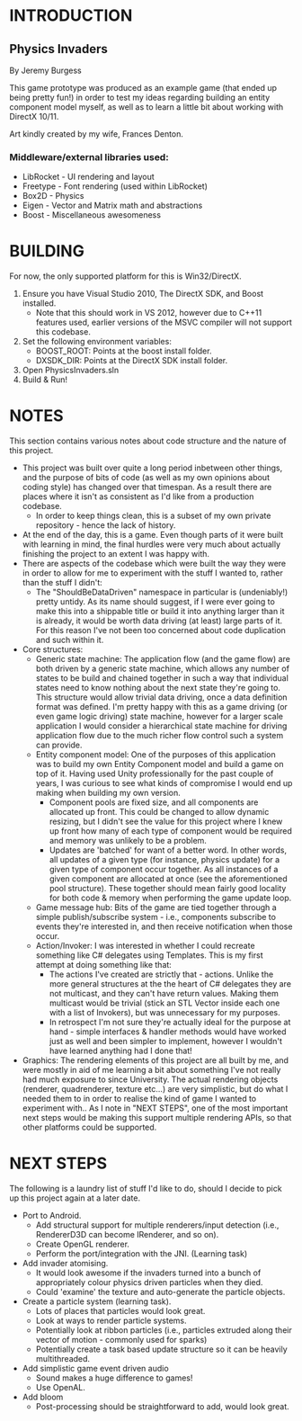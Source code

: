 # INTRODUCTION

## Physics Invaders

By Jeremy Burgess

This game prototype was produced as an example game (that ended up being pretty fun!) in order to test my ideas regarding building an entity component model myself, as well as to learn a little bit about working with DirectX 10/11. 

Art kindly created by my wife, Frances Denton.

### Middleware/external libraries used:
 * LibRocket - UI rendering and layout
 * Freetype - Font rendering (used within LibRocket)
 * Box2D - Physics
 * Eigen - Vector and Matrix math and abstractions
 * Boost - Miscellaneous awesomeness

# BUILDING

For now, the only supported platform for this is Win32/DirectX.

1. Ensure you have Visual Studio 2010, The DirectX SDK, and Boost installed.
    *  Note that this should work in VS 2012, however due to C++11 features used, earlier versions of the MSVC compiler will not support this codebase.
2. Set the following environment variables:
    *  BOOST_ROOT: Points at the boost install folder.  
    *  DXSDK_DIR: Points at the DirectX SDK install folder.  
3. Open PhysicsInvaders.sln
4. Build & Run!

# NOTES

This section contains various notes about code structure and the nature of this project.

 * This project was built over quite a long period inbetween other things, and the purpose of bits of code (as well as my own opinions about coding style) has changed over that timespan. As a result there are places where it isn't as consistent as I'd like from a production codebase.
   * In order to keep things clean, this is a subset of my own private repository - hence the lack of history.
 * At the end of the day, this is a game. Even though parts of it were built with learning in mind, the final hurdles were very much about actually finishing the project to an extent I was happy with.
 * There are aspects of the codebase which were built the way they were in order to allow for me to experiment with the stuff I wanted to, rather than the stuff I didn't:
    * The "ShouldBeDataDriven" namespace in particular is (undeniably!) pretty untidy. As its name should suggest, if I were ever going to make this into a shippable title or build it into anything larger than it is already, it would be worth data driving (at least) large parts of it. For this reason I've not been too concerned about code duplication and such within it.
 * Core structures:
    * Generic state machine: The application flow (and the game flow) are both driven by a generic state machine, which allows any number of states to be build and chained together in such a way that individual states need to know nothing about the next state they're going to. This structure would allow trivial data driving, once a data definition format was defined. I'm pretty happy with this as a game driving (or even game logic driving) state machine, however for a larger scale application I would consider a hierarchical state machine for driving application flow due to the much richer flow control such a system can provide.
    * Entity component model: One of the purposes of this application was to build my own Entity Component model and build a game on top of it. Having used Unity professionally for the past couple of years, I was curious to see what kinds of compromise I would end up making when building my own version.
        * Component pools are fixed size, and all components are allocated up front. This could be changed to allow dynamic resizing, but I didn't see the value for this project where I knew up front how many of each type of component would be required and memory was unlikely to be a problem.
	    * Updates are 'batched' for want of a better word. In other words, all updates of a given type (for instance, physics update) for a given type of component occur together. As all instances of a given component are allocated at once (see the aforementioned pool structure). These together should mean fairly good locality for both code & memory when performing the game update loop.
    * Game message hub: Bits of the game are tied together through a simple publish/subscribe system - i.e., components subscribe to events they're interested in, and then receive notification when those occur.
    * Action/Invoker: I was interested in whether I could recreate something like C# delegates using Templates. This is my first attempt at doing something like that:
        * The actions I've created are strictly that - actions. Unlike the more general structures at the the heart of C# delegates they are not multicast, and they can't have return values. Making them multicast would be trivial (stick an STL Vector inside each one with a list of Invokers), but was unnecessary for my purposes.
	    * In retrospect I'm not sure they're actually ideal for the purpose at hand - simple interfaces & handler methods would have worked just as well and been simpler to implement, however I wouldn't have learned anything had I done that!
 * Graphics: The rendering elements of this project are all built by me, and were mostly in aid of me learning a bit about something I've not really had much exposure to since University. The actual rendering objects (renderer, quadrenderer, texture etc...) are very simplistic, but do what I needed them to in order to realise the kind of game I wanted to experiment with.. As I note in "NEXT STEPS", one of the most important next steps would be making this support multiple rendering APIs, so that other platforms could be supported. 

# NEXT STEPS

The following is a laundry list of stuff I'd like to do, should I decide to pick up this project again at a later date.

 * Port to Android.
    * Add structural support for multiple renderers/input detection (i.e., RendererD3D can become IRenderer, and so on).
    * Create OpenGL renderer.
    * Perform the port/integration with the JNI. (Learning task)
 * Add invader atomising.
    * It would look awesome if the invaders turned into a bunch of appropriately colour physics driven particles when they died.
    * Could 'examine' the texture and auto-generate the particle objects.
 * Create a particle system (learning task).
    * Lots of places that particles would look great.
    * Look at ways to render particle systems.
    * Potentially look at ribbon particles (i.e., particles extruded along their vector of motion - commonly used for sparks)
    * Potentially create a task based update structure so it can be heavily multithreaded.
 * Add simplistic game event driven audio
    * Sound makes a huge difference to games!
    * Use OpenAL.
 * Add bloom
    * Post-processing should be straightforward to add, would look great.